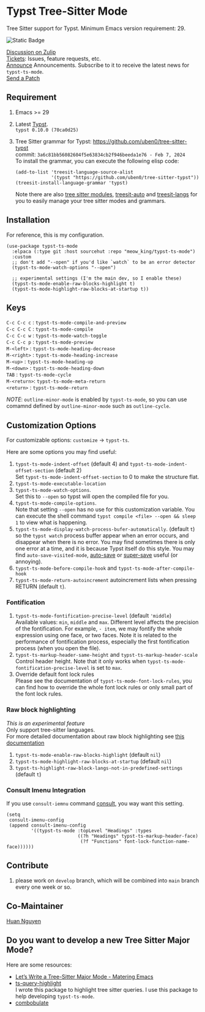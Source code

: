 # Typst Tree-Sitter Mode

Tree Sitter support for Typst. Minimum Emacs version requirement: 29.  

![Static Badge](https://img.shields.io/badge/Made_with-Emacs-purple)

[Discussion on Zulip](https://meow-place.zulipchat.com/)  
[Tickets](https://todo.sr.ht/~meow_king/typst-ts-mode): Issues, feature requests, etc.  
[Announce](https://lists.sr.ht/~meow_king/typst-ts-mode-announce) Announcements. Subscribe to it to receive the latest news for `typst-ts-mode`.  
[Send a Patch](https://lists.sr.ht/~meow_king/typst-ts-mode-dev)  

## Requirement

1. Emacs >= 29

2. Latest [Typst](https://github.com/typst/typst).  
`typst 0.10.0 (70ca0d25)`

3. Tree Sitter grammar for Typst: https://github.com/uben0/tree-sitter-typst  
   commit: `3a6c81bb56082604f5e63834cb2f946beeda1e76 - Feb 7, 2024`  
   To install the grammar, you can execute the following elisp code:  

   ``` emacs-lisp
   (add-to-list 'treesit-language-source-alist
                '(typst "https://github.com/uben0/tree-sitter-typst"))
   (treesit-install-language-grammar 'typst)
   ```

    Note there are also [tree sitter modules](https://github.com/casouri/tree-sitter-module), [treesit-auto](https://github.com/renzmann/treesit-auto) and [treesit-langs](https://github.com/kiennq/treesit-langs) for you to easily manage your tree sitter modes and grammars.

## Installation

For reference, this is my configuration.
``` emacs-lisp
(use-package typst-ts-mode
  :elpaca (:type git :host sourcehut :repo "meow_king/typst-ts-mode")
  :custom
  ;; don't add "--open" if you'd like `watch` to be an error detector
  (typst-ts-mode-watch-options "--open")
  
  ;; experimental settings (I'm the main dev, so I enable these)
  (typst-ts-mode-enable-raw-blocks-highlight t)
  (typst-ts-mode-highlight-raw-blocks-at-startup t))
```

## Keys

`C-c C-c c` : `typst-ts-mode-compile-and-preview`  
`C-c C-c C` : `typst-ts-mode-compile`  
`C-c C-c w` : `typst-ts-mode-watch-toggle`  
`C-c C-c p` : `typst-ts-mode-preview`  
`M-<left>`  : `typst-ts-mode-heading-decrease`  
`M-<right>` : `typst-ts-mode-heading-increase`  
`M-<up>`    : `typst-ts-mode-heading-up`  
`M-<down>`  : `typst-ts-mode-heading-down`  
`TAB`       : `typst-ts-mode-cycle`  
`M-<return>`: `typst-ts-mode-meta-return`  
`<return>`  : `typst-ts-mode-return`  

*NOTE*: `outline-minor-mode` is enabled by `typst-ts-mode`, so you can use comamnd 
defined by `outline-minor-mode` such as `outline-cycle`.

## Customization Options

For customizable options: `customize` -> `typst-ts`.  

Here are some options you may find useful:  
1. `typst-ts-mode-indent-offset` (default 4) and `typst-ts-mode-indent-offset-section` (default 2)  
   Set `typst-ts-mode-indent-offset-section` to 0 to make the structure flat.
2. `typst-ts-mode-executable-location`  
3. `typst-ts-mode-watch-options`.  
   Set this to `--open` so typst will open the compiled file for you.
4. `typst-ts-mode-compile-options`.  
   Note that setting `--open` has no use for this customization variable. 
   You can execute the shell command `typst compile <file> --open && sleep 1`
   to view what is happening. 
5. `typst-ts-mode-display-watch-process-bufer-automatically`. (default `t`)  
   so the `typst watch` process buffer appear when an error occurs, and 
   disappear when there is no error. You may find sometimes there is only one 
   error at a time, and it is because Typst itself do this style. 
   You may find `auto-save-visited-mode`,
   [auto-save](https://github.com/manateelazycat/auto-save) or 
   [super-save](https://github.com/bbatsov/super-save) useful (or annoying).
6. `typst-ts-mode-before-compile-hook` and `typst-ts-mode-after-compile-hook`  
7. `typst-ts-mode-return-autoincrement` autoincrement lists when pressing RETURN (default `t`).

### Fontification
1. `typst-ts-mode-fontification-precise-level` (default `'middle`)  
   Available values: `min`, `middle` and `max`. Different level affects the precision
   of the fontification. For example, `- item`, we may fontify the whole expression
   using one face, or two faces. Note it is related to the performance of fontification
   process, especially the first fontification process (when you open the file).  
2. `typst-ts-markup-header-same-height` and `typst-ts-markup-header-scale`  
   Control header height. Note that it only works when `typst-ts-mode-fontification-precise-level`
   is set to `max`.
3. Override default font lock rules  
   Please see the documentation of `typst-ts-mode-font-lock-rules`, you can find 
   how to override the whole font lock rules or only small part of the font lock
   rules.

### Raw block highlighting
_This is an experimental feature_  
Only support tree-sitter languages.  
For more detailed documentation about raw block highlighting see 
[this documentation](./doc/raw-block-highlighing.md)  
1. `typst-ts-mode-enable-raw-blocks-highlight` (default `nil`)  
2. `typst-ts-mode-highlight-raw-blocks-at-startup` (default `nil`)  
3. `typst-ts-highlight-raw-block-langs-not-in-predefined-settings` (default `t`)  

### Consult Imenu Integration
If you use `consult-iemnu`
command [consult](https://github.com/minad/consult), you way want this setting.
``` emacs-lisp
(setq
 consult-imenu-config
 (append consult-imenu-config
         '((typst-ts-mode :topLevel "Headings" :types
                          ((?h "Headings" typst-ts-markup-header-face)
                           (?f "Functions" font-lock-function-name-face))))))
```

## Contribute

1. please work on `develop` branch, which will be combined into `main` branch every one week or so.

## Co-Maintainer

[Huan Nguyen](https://sr.ht/~huan)

## Do you want to develop a new Tree Sitter Major Mode?

Here are some resources:
- [Let’s Write a Tree-Sitter Major Mode - Matering Emacs](https://www.masteringemacs.org/article/lets-write-a-treesitter-major-mode)
- [ts-query-highlight](https://sr.ht/~meow_king/ts-query-highlight/)  
  I wrote this package to highlight tree sitter queries. I use this package to help
developing `typst-ts-mode`.
- [combobulate](https://github.com/mickeynp/combobulate)
